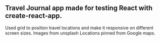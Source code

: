 ## Travel Journal app made for testing React with create-react-app. 

Used grid to position travel locations and make it responsive on different screen sizes. 
Images from unsplash
Locations pinned from Google maps. 
